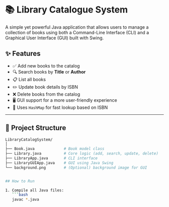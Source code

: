 # 📚 Library Catalogue System

A simple yet powerful Java application that allows users to manage a collection of books using both a Command-Line Interface (CLI) and a Graphical User Interface (GUI) built with Swing.

## ✨ Features

- ✅ Add new books to the catalog
- 🔍 Search books by **Title** or **Author**
- 📋 List all books
- ✏️ Update book details by ISBN
- ❌ Delete books from the catalog
- 🖥️ GUI support for a more user-friendly experience
- 💾 Uses `HashMap` for fast lookup based on ISBN

---

## 🧱 Project Structure

```bash
LibraryCatalogSystem/
│
├── Book.java             # Book model class
├── Library.java          # Core logic (add, search, update, delete)
├── LibraryApp.java       # CLI interface
├── LibraryGUIApp.java    # GUI using Java Swing
└── background.png        # (Optional) background image for GUI


## How to Run

1. Compile all Java files:
   ```bash
   javac *.java
